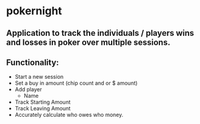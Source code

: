 # pokernight

## Application to track the individuals / players wins and losses in poker over multiple sessions.

## Functionality:
- Start a new session
- Set a buy in amount (chip count and or $ amount)
- Add player
  - Name
- Track Starting Amount
- Track Leaving Amount
- Accurately calculate who owes who money.


